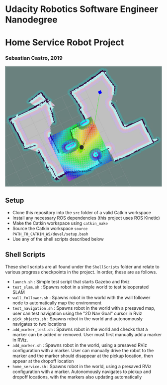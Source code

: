 # Udacity Robotics Software Engineer Nanodegree
# Home Service Robot Project
### Sebastian Castro, 2019

![Project screenshot](robond_homeservicerobot.png)

## Setup
* Clone this repository into the `src` folder of a valid Catkin workspace
* Install any necessary ROS dependencies (this project uses ROS Kinetic)
* Make the Catkin workspace using `catkin_make`
* Source the Catkin workspace `source PATH_TO_CATKIN_WS/devel/setup.bash`
* Use any of the shell scripts described below

## Shell Scripts
These shell scripts are all found under the `ShellScripts` folder and relate to various progress checkpoints in the project. In order, these are as follows.
* `launch.sh` : Simple test script that starts Gazebo and Rviz
* `test_slam.sh` : Spawns robot in a simple world to test teleoperated SLAM
* `wall_follower.sh` : Spawns robot in the world with the wall follower node to automatically map the environment
* `test_navigation.sh` : Spawns robot in the world with a presaved map, user can test navigation using the "2D Nav Goal" cursor in Rviz
* `pick_objects.sh` : Spawns robot in the world and autonomously navigates to two locations
* `add_marker_test.sh` : Spawns robot in the world and checks that a marker can be added or removed. User must first manually add a marker in RViz.
* `add_marker.sh` : Spawns robot in the world, using a presaved RViz configuration with a marker. User can manually drive the robot to the marker and the marker should disappear at the pickup location, then appear at the dropoff location
* `home_service.sh` : Spawns robot in the world, using a presaved RViz configuration with a marker. Autonomously navigates to pickup and dropoff locations, with the markers also updating automatically